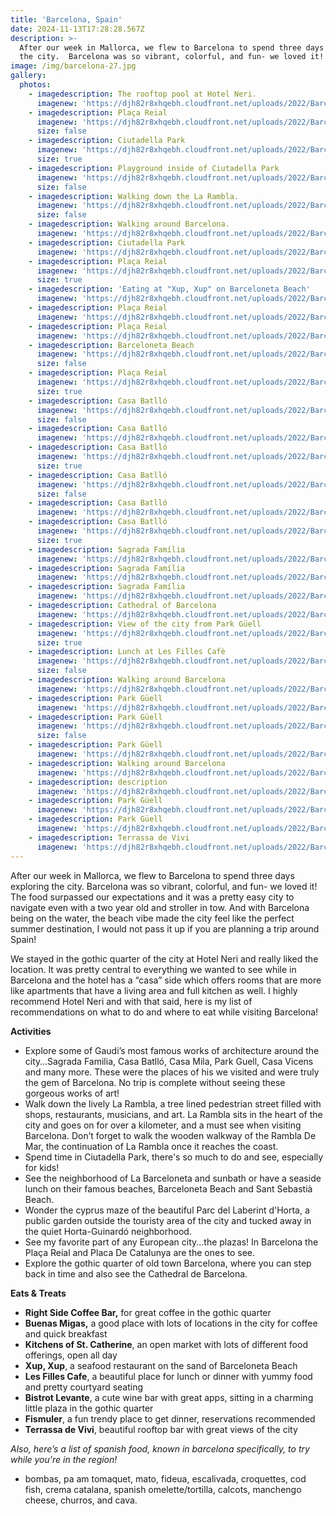 ```yaml
---
title: 'Barcelona, Spain'
date: 2024-11-13T17:28:28.567Z
description: >-
  After our week in Mallorca, we flew to Barcelona to spend three days exploring
  the city.  Barcelona was so vibrant, colorful, and fun- we loved it!
image: /img/barcelona-27.jpg
gallery:
  photos:
    - imagedescription: The rooftop pool at Hotel Neri.
      imagenew: 'https://djh82r8xhqebh.cloudfront.net/uploads/2022/Barcelona-1.jpg'
    - imagedescription: Plaça Reial
      imagenew: 'https://djh82r8xhqebh.cloudfront.net/uploads/2022/Barcelona-13.jpg'
      size: false
    - imagedescription: Ciutadella Park
      imagenew: 'https://djh82r8xhqebh.cloudfront.net/uploads/2022/Barcelona-3.jpg'
      size: true
    - imagedescription: Playground inside of Ciutadella Park
      imagenew: 'https://djh82r8xhqebh.cloudfront.net/uploads/2022/Barcelona-2.jpg'
      size: false
    - imagedescription: Walking down the La Rambla.
      imagenew: 'https://djh82r8xhqebh.cloudfront.net/uploads/2022/Barcelona-8.jpg'
      size: false
    - imagedescription: Walking around Barcelona.
      imagenew: 'https://djh82r8xhqebh.cloudfront.net/uploads/2022/Barcelona-5.jpg'
    - imagedescription: Ciutadella Park
      imagenew: 'https://djh82r8xhqebh.cloudfront.net/uploads/2022/Barcelona-4.jpg'
    - imagedescription: Plaça Reial
      imagenew: 'https://djh82r8xhqebh.cloudfront.net/uploads/2022/Barcelona-9.jpg'
      size: true
    - imagedescription: 'Eating at "Xup, Xup" on Barceloneta Beach'
      imagenew: 'https://djh82r8xhqebh.cloudfront.net/uploads/2022/Barcelona-6.jpg'
    - imagedescription: Plaça Reial
      imagenew: 'https://djh82r8xhqebh.cloudfront.net/uploads/2022/Barcelona-10.jpg'
    - imagedescription: Plaça Reial
      imagenew: 'https://djh82r8xhqebh.cloudfront.net/uploads/2022/Barcelona-11.jpg'
    - imagedescription: Barceloneta Beach
      imagenew: 'https://djh82r8xhqebh.cloudfront.net/uploads/2022/Barcelona-7.jpg'
      size: false
    - imagedescription: Plaça Reial
      imagenew: 'https://djh82r8xhqebh.cloudfront.net/uploads/2022/Barcelona-12.jpg'
      size: true
    - imagedescription: Casa Batlló
      imagenew: 'https://djh82r8xhqebh.cloudfront.net/uploads/2022/Barcelona-19.jpg'
      size: false
    - imagedescription: Casa Batlló
      imagenew: 'https://djh82r8xhqebh.cloudfront.net/uploads/2022/Barcelona-15.jpg'
    - imagedescription: Casa Batlló
      imagenew: 'https://djh82r8xhqebh.cloudfront.net/uploads/2022/Barcelona-16.jpg'
      size: true
    - imagedescription: Casa Batlló
      imagenew: 'https://djh82r8xhqebh.cloudfront.net/uploads/2022/Barcelona-18.jpg'
      size: false
    - imagedescription: Casa Batlló
      imagenew: 'https://djh82r8xhqebh.cloudfront.net/uploads/2022/Barcelona-17.jpg'
    - imagedescription: Casa Batlló
      imagenew: 'https://djh82r8xhqebh.cloudfront.net/uploads/2022/Barcelona-20.jpg'
      size: true
    - imagedescription: Sagrada Família
      imagenew: 'https://djh82r8xhqebh.cloudfront.net/uploads/2022/Barcelona-22.jpg'
    - imagedescription: Sagrada Família
      imagenew: 'https://djh82r8xhqebh.cloudfront.net/uploads/2022/Barcelona-23.jpg'
    - imagedescription: Sagrada Família
      imagenew: 'https://djh82r8xhqebh.cloudfront.net/uploads/2022/Barcelona-24.jpg'
    - imagedescription: Cathedral of Barcelona
      imagenew: 'https://djh82r8xhqebh.cloudfront.net/uploads/2022/Barcelona-26.jpg'
    - imagedescription: View of the city from Park Güell
      imagenew: 'https://djh82r8xhqebh.cloudfront.net/uploads/2022/Barcelona-27.jpg'
      size: true
    - imagedescription: Lunch at Les Filles Cafè
      imagenew: 'https://djh82r8xhqebh.cloudfront.net/uploads/2022/Barcelona-25.jpg'
      size: false
    - imagedescription: Walking around Barcelona
      imagenew: 'https://djh82r8xhqebh.cloudfront.net/uploads/2022/Barcelona-21.jpg'
    - imagedescription: Park Güell
      imagenew: 'https://djh82r8xhqebh.cloudfront.net/uploads/2022/Barcelona-32.jpg'
    - imagedescription: Park Güell
      imagenew: 'https://djh82r8xhqebh.cloudfront.net/uploads/2022/Barcelona-28.jpg'
      size: false
    - imagedescription: Park Güell
      imagenew: 'https://djh82r8xhqebh.cloudfront.net/uploads/2022/Barcelona-29.jpg'
    - imagedescription: Walking around Barcelona
      imagenew: 'https://djh82r8xhqebh.cloudfront.net/uploads/2022/Barcelona-33.jpg'
    - imagedescription: description
      imagenew: 'https://djh82r8xhqebh.cloudfront.net/uploads/2022/Barcelona-35.jpg'
    - imagedescription: Park Güell
      imagenew: 'https://djh82r8xhqebh.cloudfront.net/uploads/2022/Barcelona-30.jpg'
    - imagedescription: Park Güell
      imagenew: 'https://djh82r8xhqebh.cloudfront.net/uploads/2022/Barcelona-31.jpg'
    - imagedescription: Terrassa de Vivi
      imagenew: 'https://djh82r8xhqebh.cloudfront.net/uploads/2022/Barcelona-34.jpg'
---
```

After our week in Mallorca, we flew to Barcelona to spend three days exploring the city.  Barcelona was so vibrant, colorful, and fun- we loved it! The food surpassed our expectations and it was a pretty easy city to navigate even with a two year old and stroller in tow. And with Barcelona being on the water, the beach vibe made the city feel like the perfect summer destination, I would not pass it up if you are planning a trip around Spain!

We stayed in the gothic quarter of the city at Hotel Neri and really liked the location.  It was pretty central to everything we wanted to see while in Barcelona and the hotel has a “casa” side which offers rooms that are more like apartments that have a living area and full kitchen as well. I highly recommend Hotel Neri and with that said, here is my list of recommendations on what to do and where to eat while visiting Barcelona!

**Activities**

* Explore some of Gaudi’s most famous works of architecture around the city…Sagrada Familia, Casa Batlló, Casa Mila, Park Guell, Casa Vicens and many more. These were the places of his we visited and were truly the gem of Barcelona. No trip is complete without seeing these gorgeous works of art!
* Walk down the lively La Rambla, a tree lined pedestrian street filled with shops, restaurants, musicians, and art.  La Rambla sits in the heart of the city and goes on for over a kilometer, and a must see when visiting Barcelona. Don’t forget to walk the wooden walkway of the Rambla De Mar, the continuation of La Rambla once it reaches the coast.
* Spend time in Ciutadella Park, there's so much to do and see, especially for kids!
* See the neighborhood of La Barceloneta and sunbath or have a seaside lunch on their famous beaches, Barceloneta Beach and Sant Sebastià Beach. 
* Wonder the cyprus maze of the beautiful Parc del Laberint d'Horta, a public garden outside the touristy area of the city and tucked away in the quiet Horta-Guinardó neighborhood.
* See my favorite part of any European city...the plazas! In Barcelona the Plaça Reial and Placa De Catalunya are the ones to see.
* Explore the gothic quarter of old town Barcelona, where you can step back in time and also see the Cathedral de Barcelona.

**Eats & Treats**

* **Right Side Coffee Bar,** for great coffee in the gothic quarter
* **Buenas Migas,** a good place with lots of locations in the city for coffee and quick breakfast
* **Kitchens of St. Catherine**, an open market with lots of different food offerings, open all day
* **Xup, Xup**, a seafood restaurant on the sand of Barceloneta Beach
* **Les Filles Cafe**, a beautiful place for lunch or dinner with yummy food and pretty courtyard seating
* **Bistrot Levante**, a cute wine bar with great apps, sitting in a charming little plaza in the gothic quarter
* **Fismuler**, a fun trendy place to get dinner, reservations recommended 
* **Terrassa de Vivi**, beautiful rooftop bar with great views of the city

_Also, here’s a list of spanish food, known in barcelona specifically, to try while you're in the region!_

* bombas, pa am tomaquet, mato, fideua, escalivada, croquettes, cod fish, crema catalana, spanish omelette/tortilla, calcots, manchengo cheese, churros, and cava.
